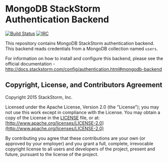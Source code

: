 # MongoDB StackStorm Authentication Backend

[![Build Status](https://api.travis-ci.org/StackStorm/st2-auth-backend-mongodb.svg?branch=master)](https://travis-ci.org/StackStorm/st2-auth-backend-mongodb) [![IRC](https://img.shields.io/irc/%23stackstorm.png)](http://webchat.freenode.net/?channels=stackstorm)

This repository contains MongoDB StackStorm authentication backend. This backend reads
credentials from a MongoDB collection named ``users``.

For information on how to install and configure this backend, please see the official
documentation - http://docs.stackstorm.com/config/authentication.html#mongodb-backend

## Copyright, License, and Contributors Agreement

Copyright 2015 StackStorm, Inc.

Licensed under the Apache License, Version 2.0 (the "License"); you may not use this work except in
compliance with the License. You may obtain a copy of the License in the [LICENSE](LICENSE) file,
or at: [http://www.apache.org/licenses/LICENSE-2.0](http://www.apache.org/licenses/LICENSE-2.0)

By contributing you agree that these contributions are your own (or approved by your employer) and 
you grant a full, complete, irrevocable copyright license to all users and developers of the
project, present and future, pursuant to the license of the project.
